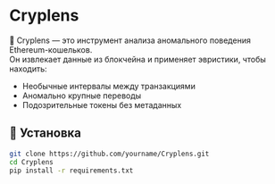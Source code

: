 # Cryplens

🧠 Cryplens — это инструмент анализа аномального поведения Ethereum-кошельков.  
Он извлекает данные из блокчейна и применяет эвристики, чтобы находить:

- Необычные интервалы между транзакциями
- Аномально крупные переводы
- Подозрительные токены без метаданных

## 🚀 Установка

```bash
git clone https://github.com/yourname/Cryplens.git
cd Cryplens
pip install -r requirements.txt
